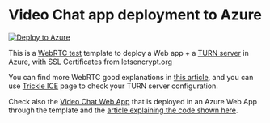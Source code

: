 # Video Chat app deployment to Azure

[![Deploy to Azure](http://azuredeploy.net/deploybutton.png)](https://portal.azure.com/#create/Microsoft.Template/uri/https%3A%2F%2Fraw.githubusercontent.com%2Fjmservera%2Fvideochat%2Fmain%2Fazuredeploy.json)

This is a [WebRTC test](https://tsh.io/blog/how-to-write-video-chat-app-using-webrtc-and-nodejs/) template to deploy a Web app + a [TURN server](https://devblogs.microsoft.com/cse/2018/01/29/orchestrating-turn-servers-cloud-deployment/) in Azure, with SSL Certificates from letsencrypt.org

You can find more WebRTC good explanations in [this article](https://webrtc.ventures/2018/07/tutorial-build-video-conference-application-webrtc-2/), and you can use [Trickle ICE](https://webrtc.github.io/samples/src/content/peerconnection/trickle-ice/) page to check your TURN server configuration.

Check also the [Video Chat Web App](https://github.com/jmservera/videochat-webapp) that is deployed in an Azure Web App through the template and the [article explaining the code shown here](https://jmblog.servezas.org/en/2020/07/how-to-create-a-video-chat-service/).

